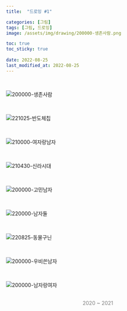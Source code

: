 ```yaml
---
title:  "드로잉 #1"

categories: [그림]
tags: [그림, 드로잉]
image: /assets/img/drawing/200000-생존사람.png

toc: true
toc_sticky: true
 
date: 2022-08-25
last_modified_at: 2022-08-25
---
```


<br>

![200000-생존사람](/assets/img/drawing/200000-생존사람.png)

<br>

![221025-반도체칩](/assets/img/drawing/221025-반도체칩.png)

<br>

![210000-여자랑남자](/assets/img/drawing/210000-여자랑남자.png)

<br>

![210430-신라시대](/assets/img/drawing/210430-신라시대.jpg)

<br>

![200000-고민남자](/assets/img/drawing/200000-고민남자.jpg)

<br>

![220000-남자둘](/assets/img/drawing/220000-남자둘.png)

<br>

![220825-동물구닌](/assets/img/drawing/220825-동물구닌.png)

<br>

![200000-우비쓴남자](/assets/img/drawing/200000-우비쓴남자.png)

<br>

![200000-남자랑여자](/assets/img/drawing/200000-남자랑여자.png)

<br>

<div style="color:grey"><center>2020 ~ 2021</center></div>